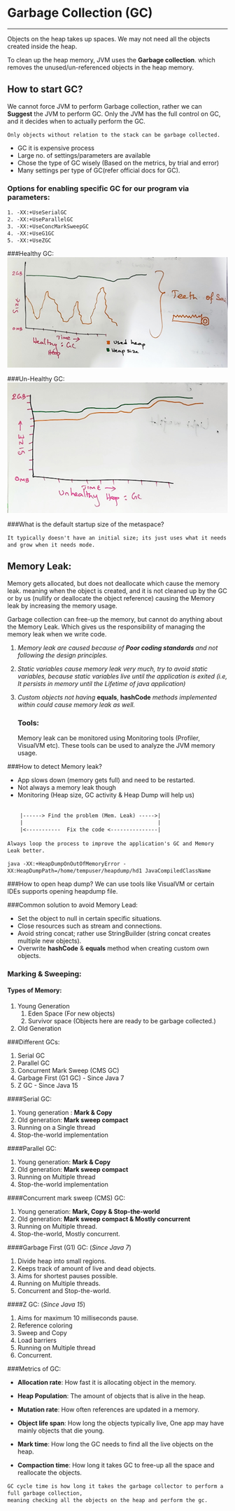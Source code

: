 # Garbage Collection (GC)

--------------------------------------

Objects on the heap takes up spaces. We may not need all the objects created inside the heap.

To clean up the heap memory, JVM uses the **Garbage collection**. which removes the unused/un-referenced objects in the
heap memory.

## How to start GC?
We cannot force JVM to perform Garbage collection, rather we can **Suggest** the JVM to perform GC.
Only the JVM has the full control on GC, and it decides when to actually perform the GC.

```text
Only objects without relation to the stack can be garbage collected.
```

* GC it is expensive process
* Large no. of settings/parameters are available
* Chose the type of GC wisely (Based on the metrics, by trial and error)
* Many settings per type of GC(refer official docs for GC).

### Options for enabling specific GC for our program via parameters:

```text
1. -XX:+UseSerialGC
2. -XX:+UseParallelGC
3. -XX:+UseConcMarkSweepGC
4. -XX:+UseG1GC
5. -XX:+UseZGC
```

###Healthy GC:
![Healthy Garbage Collector](Healthy_GC.jpg)

###Un-Healthy GC:
![Unhealthy Garbage Collector](Unhealthy_GC.jpg)

###What is the default startup size of the metaspace?
```text
It typically doesn't have an initial size; its just uses what it needs and grow when it needs mode.
```

## Memory Leak:
Memory gets allocated, but does not deallocate which cause the memory leak. 
meaning when the object is created, and it is not cleaned up by the GC 
or by us (nullify or deallocate the object reference)
causing the Memory leak by increasing the memory usage.

Garbage collection can free-up the memory, but cannot do anything about the Memory Leak.
Which gives us the responsibility of managing the memory leak when we write code.

1. _Memory leak are caused because of **Poor coding standards** and not following the design principles._
2. _Static variables cause memory leak very much, try to avoid static variables, because static variables live until
the application is exited (i.e, It persists in memory until the Lifetime of java application)_
3. _Custom objects not having_ **equals**, **hashCode** _methods implemented within could cause memory leak as well._

    ### Tools:

    Memory leak can be monitored using Monitoring tools (Profiler, VisualVM etc).
    These tools can be used to analyze the JVM memory usage.

###How to detect Memory leak?
* App slows down (memory gets full) and need to be restarted.
* Not always a memory leak though
* Monitoring (Heap size, GC activity & Heap Dump will help us)

```text

    |------> Find the problem (Mem. Leak) ----->|
    |                                           |
    |<-----------  Fix the code <---------------|

Always loop the process to improve the application's GC and Memory Leak better.
```

```text
java -XX:+HeapDumpOnOutOfMemoryError -XX:HeapDumpPath=/home/tempuser/heapdump/hd1 JavaCompiledClassName
```

###How to open heap dump?
We can use tools like VisualVM or certain IDEs supports opening heapdump file.

###Common solution to avoid Memory Lead:

* Set the object to null in certain specific situations.
* Close resources such as stream and connections.
* Avoid string concat; rather use StringBuilder (string concat creates multiple new objects).
* Overwrite **hashCode** & **equals** method when creating custom own objects.

### Marking & Sweeping:

#### Types of Memory:
1. Young Generation
   1. Eden Space (For new objects)
   2. Survivor space (Objects here are ready to be garbage collected.)
2. Old Generation

###Different GCs:
  1. Serial GC
  2. Parallel GC
  3. Concurrent Mark Sweep (CMS GC)
  4. Garbage First (G1 GC) - Since Java 7
  5. Z GC - Since Java 15

  ####Serial GC:
   1. Young generation : **Mark & Copy**
   2. Old generation: **Mark sweep compact**
   3. Running on a Single thread
   4. Stop-the-world implementation

  ####Parallel GC:
   1. Young generation: **Mark & Copy**
   2. Old generation: **Mark sweep compact**
   3. Running on Multiple thread
   4. Stop-the-world implementation
   
  ####Concurrent mark sweep (CMS) GC:
   1. Young generation: **Mark, Copy & Stop-the-world**
   2. Old generation: **Mark sweep compact & Mostly concurrent**
   3. Running on Multiple thread.
   4. Stop-the-world, Mostly concurrent.

  ####Garbage First (G1) GC: (_Since Java 7_)
   1. Divide heap into small regions.
   2. Keeps track of amount of live and dead objects.
   3. Aims for shortest pauses possible.
   4. Running on Multiple threads.
   5. Concurrent and Stop-the-world.
   
  ####Z GC: (_Since Java 15_)
   1. Aims for maximum 10 milliseconds pause.
   2. Reference coloring
   3. Sweep and Copy
   4. Load barriers
   5. Running on Multiple thread
   6. Concurrent.

###Metrics of GC:

   * **Allocation rate**: How fast it is allocating object in the memory.
   * **Heap Population**: The amount of objects that is alive in the heap.
   * **Mutation rate**: How often references are updated in a memory.
   * **Object life span**: How long the objects typically live, One app may have mainly objects that die young.

   * **Mark time**: How long the GC needs to find all the live objects on the heap.
   * **Compaction time**: How long it takes GC to free-up all the space and reallocate the objects.

```text
GC cycle time is how long it takes the garbage collector to perform a full garbage collection, 
meaning checking all the objects on the heap and perform the gc.
```